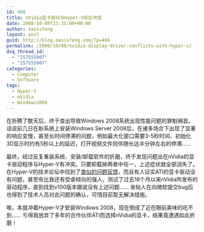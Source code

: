 ```yaml
---
id: 466
title: nVidia显卡驱动与Hyper-V存在冲突
date: 2008-10-08T23:31:00+00:00
author: oasisfeng
layout: post
guid: http://blog.oasisfeng.com/?p=466
permalink: /2008/10/08/nvidia-display-driver-conflicts-with-hyper-v/
dsq_thread_id:
  - "257555007"
  - "257555007"
categories:
  - Computer
  - Software
tags:
  - Hyper-V
  - nVidia
  - Windows2008
---
```

在折腾了数天后，终于查出导致Windows 2008系统出现性能问题的罪魁祸首。话说前几日在新系统上安装Windows Server 2008后，在诸多场合下出现了显著的响应变慢，甚至长时间停滞的问题，例如最大化窗口需要3-5秒时间、初始化3D显示时约有5秒以上的延迟，打开视频文件则伴随长达半分钟左右的停滞……

最终，经过反复重装系统、安装/卸载软件的折磨，终于发现问题出在nVidia的显卡驱动程序与Hyper-V有冲突。只要卸载掉两者中任一，上述症状就全部消失了。在Hyper-V的技术论坛中找到了[类似的问题反馈](http://social.technet.microsoft.com/Forums/en-US/winserverhyperv/thread/4e1c53f5-0400-4ca9-8819-f942c10881c1)，而且有人证实ATI的显卡驱动没有问题，甚至有比我还有受虐倾向的强人，测试了过去18个月以来nVidia所发布的驱动程序，直到找到v100版本据说没有上述问题…… 发帖人在向微软提交bug后也得到了技术人员对此问题的确认，可惜目前暂无解决措施。

唉，本就冲着Hyper-V才安装Windows 2008，现在倒成了近在眼前美味的吃不到…… 亏得我放弃了多年的合作伙伴ATI而选择nVidia的显卡，结果竟遭遇如此折磨！
